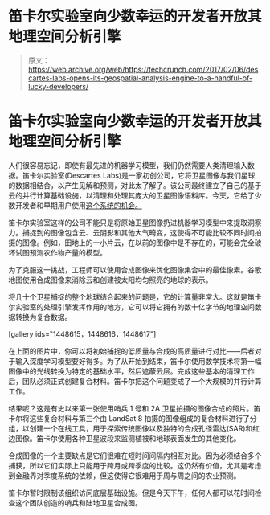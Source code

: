# 笛卡尔实验室向少数幸运的开发者开放其地理空间分析引擎 

> 原文：<https://web.archive.org/web/https://techcrunch.com/2017/02/06/descartes-labs-opens-its-geospatial-analysis-engine-to-a-handful-of-lucky-developers/>

# 笛卡尔实验室向少数幸运的开发者开放其地理空间分析引擎

人们很容易忘记，即使有最先进的机器学习模型，我们仍然需要人类清理输入数据。笛卡尔实验室(Descartes Labs)是一家初创公司，它将卫星图像与我们星球的数据相结合，以产生见解和预测，对此太了解了。该公司最终建立了自己的基于云的并行计算基础设施，以清理和处理其庞大的卫星图像语料库。今天，它给了少数开发者和早期用户使用[这个系统的机会。](https://web.archive.org/web/20221206152917/http://www.descarteslabs.com/maps.html)

笛卡尔实验室这样的公司不能只是将原始卫星图像扔进机器学习模型中来提取洞察力。捕捉到的图像包含云、云阴影和其他大气畸变，这使得不可能比较不同时间拍摄的图像。例如，田地上的一小片云，在以前的图像中是不存在的，可能会完全破坏试图预测农作物产量的模型。

为了克服这一挑战，工程师可以使用合成图像来优化图像集合中的最佳像素。谷歌地图使用合成图像来消除云和创建被太阳均匀照亮的地球的表示。

将几十个卫星捕捉的整个地球结合起来的问题是，它的计算量非常大。这就是笛卡尔实验室的处理引擎发挥作用的地方，它可以将它拥有的数十亿字节的地理空间数据转换为复合数据。

[gallery ids="1448615，1448616，1448617"]

在上面的图片中，你可以将初始捕捉的低质量与合成的高质量进行对比——后者对于输入深度学习模型要好得多。为了从开始到结束，笛卡尔使用数学技术将第一幅图像中的光线转换为特定的基础水平，然后遮蔽云层。完成这些基本的清理工作后，团队必须正式创建复合材料。笛卡尔把这个问题变成了一个大规模的并行计算工作。

结果呢？这是有史以来第一张使用哨兵 1 号和 2A 卫星拍摄的图像合成的照片。笛卡尔将这些复合材料与第三个由 LandSat 8 拍摄的图像组成的复合材料进行了分组，以创建一个在线工具，用于探索传统图像以及独特的合成孔径雷达(SAR)和红边图像。笛卡尔使用各种卫星波段来监测植被和地球表面发生的其他变化。

合成图像的一个主要缺点是它们很难在短时间间隔内相互对比。因为必须结合多个捕获，所以它们实际上只能用于跨月或跨季度的比较。这仍然有价值，尤其是考虑到金融界对季度系统的依赖，但这使得它很难用于周与周之间的农业预测。

笛卡尔暂时限制该组织访问底层基础设施。但是今天下午，任何人都可以花时间检查这个团队创造的哨兵和陆地卫星合成图。